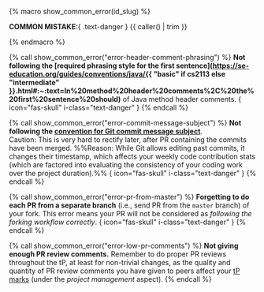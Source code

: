{% macro show_common_error(id_slug) %}
<div id="{{ id_slug }}">
<box type="important" seamless icon=":fas-skull:">

**COMMON MISTAKE:**{ .text-danger } {{ caller() | trim }}
</box>
</div>
{% endmacro %}

{% call show_common_error("error-header-comment-phrasing") %}
**Not following the [required phrasing style for the first sentence](https://se-education.org/guides/conventions/java/{{ "basic" if cs2113 else "intermediate" }}.html#:~:text=In%20method%20header%20comments%2C%20the%20first%20sentence%20should)** of Java method header comments. { icon="fas-skull" i-class="text-danger" }
{% endcall %}

{% call show_common_error("error-commit-message-subject") %}
**Not following the [convention for Git commit message subject](https://se-education.org/guides/conventions/git.html#:~:text=Commit%20message%3A%20Subject)**.<br>
Caution: This is <span class="text-danger">very hard to rectify later</span>, after PR containing the commits have been merged. %%Reason: While Git allows editing past commits, it changes their timestamp, which affects your weekly code contribution stats (which are factored into evaluating the consistency of your coding work over the project duration).%% { icon="fas-skull" i-class="text-danger" }
{% endcall %}

{% call show_common_error("error-pr-from-master") %}
**Forgetting to do each PR from a separate branch** (i.e., send PR from the `master` branch) of your fork. This error means your PR will not be considered as _following the forking workflow correctly_. { icon="fas-skull" i-class="text-danger" }
{% endcall %}

{% call show_common_error("error-low-pr-comments") %}
**Not giving enough PR review comments.** Remember to do proper PR reviews throughout the tP, at least for non-trivial changes, as the quality and quantity of PR review comments you have given to peers affect your [tP marks](tp-grading.html) (under the _project management_ aspect).
{% endcall %}